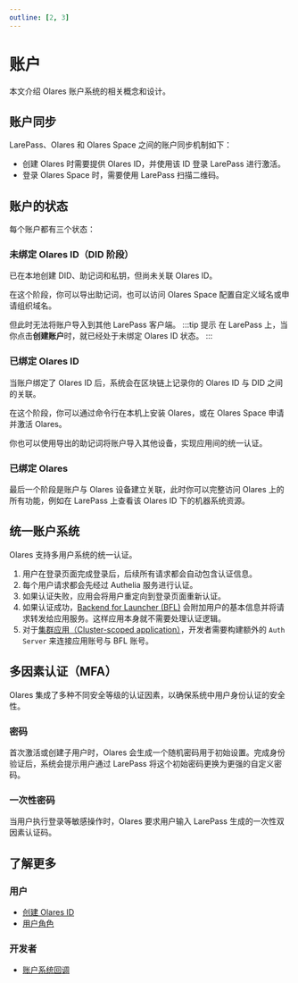 ```yaml
---
outline: [2, 3]
---
```


# 账户

本文介绍 Olares 账户系统的相关概念和设计。

## 账户同步

LarePass、Olares 和 Olares Space 之间的账户同步机制如下：

- 创建 Olares 时需要提供 Olares ID，并使用该 ID 登录 LarePass 进行激活。
- 登录 Olares Space 时，需要使用 LarePass 扫描二维码。

## 账户的状态

每个账户都有三个状态：

### 未绑定 Olares ID（DID 阶段）
已在本地创建 DID、助记词和私钥，但尚未关联 Olares ID。

在这个阶段，你可以导出助记词，也可以访问 Olares Space 配置自定义域名或申请组织域名。

但此时无法将账户导入到其他 LarePass 客户端。
:::tip 提示
在 LarePass 上，当你点击**创建账户**时，就已经处于未绑定 Olares ID 状态。
:::
### 已绑定 Olares ID
当账户绑定了 Olares ID 后，系统会在区块链上记录你的 Olares ID 与 DID 之间的关联。

在这个阶段，你可以通过命令行在本机上安装 Olares，或在 Olares Space 申请并激活 Olares。

你也可以使用导出的助记词将账户导入其他设备，实现应用间的统一认证。

### 已绑定 Olares
最后一个阶段是账户与 Olares 设备建立关联，此时你可以完整访问 Olares 上的所有功能，例如在 LarePass 上查看该 Olares ID 下的机器系统资源。

## 统一账户系统

Olares 支持多用户系统的统一认证。

1. 用户在登录页面完成登录后，后续所有请求都会自动包含认证信息。
2. 每个用户请求都会先经过 Authelia 服务进行认证。
3. 如果认证失败，应用会将用户重定向到登录页面重新认证。
4. 如果认证成功，[Backend for Launcher (BFL)](https://github.com/beclab/bfl) 会附加用户的基本信息并将请求转发给应用服务。这样应用本身就不需要处理认证逻辑。
5. 对于[集群应用（Cluster-scoped application）](./application.md#cluster-scoped-applications)，开发者需要构建额外的 `Auth Server` 来连接应用账号与 BFL 账号。

## 多因素认证（MFA）

Olares 集成了多种不同安全等级的认证因素，以确保系统中用户身份认证的安全性。

### 密码

首次激活或创建子用户时，Olares 会生成一个随机密码用于初始设置。完成身份验证后，系统会提示用户通过 LarePass 将这个初始密码更换为更强的自定义密码。

### 一次性密码

当用户执行登录等敏感操作时，Olares 要求用户输入 LarePass 生成的一次性双因素认证码。

## 了解更多

### 用户

- [创建 Olares ID](../get-started/create-olares-id)
- [用户角色](../tasks/roles-permissions.md)

### 开发者

- [账户系统回调](../../developer/develop/advanced/account.md)
